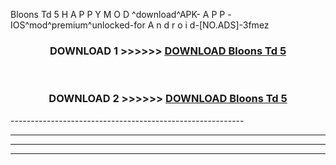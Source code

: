  Bloons Td 5  H A P P Y M O D ^download^APK- A P P -IOS^mod^premium^unlocked-for A n d r o i d-[NO.ADS]-3fmez



<div align="center">

<h3>DOWNLOAD 1 >>>>>> <a href="https://en-mod.web.app/?en= Bloons Td 5 ">DOWNLOAD Bloons Td 5  </a></h3><br>

<h3>DOWNLOAD 2 >>>>>> <a href="https://en-mod.web.app/?en= Bloons Td 5 ">DOWNLOAD Bloons Td 5  </a></h3>

</div>
----------------------------------------------------------

----------------------------------------------------------

----------------------------------------------------------

----------------------------------------------------------



